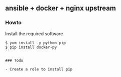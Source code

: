 ## ansible + docker + nginx upstream

### Howto

Install the required software

```
$ yum install -y python-pip
$ pip install docker-py
``

### Todo

- Create a role to install pip
